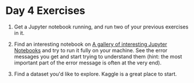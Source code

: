 # Day 4 Exercises

1. Get a Jupyter notebook running, and run two of your previous exercises in it.

2. Find an interesting notebook on [A gallery of interesting Jupyter Notebooks](https://github.com/jupyter/jupyter/wiki/A-gallery-of-interesting-Jupyter-Notebooks#social-data) and try to run it fully on your machine. See the error messages you get and start trying to understand them (hint: the most important part of the error message is often at the very end).

3. Find a dataset you'd like to explore. Kaggle is a great place to start.